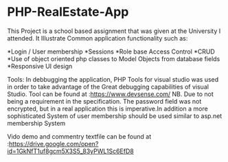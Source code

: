 # PHP-RealEstate-App
This Project is a school based assignment that was given at the  University I attended. It Illustrate Common application functionality such as:

  *Login / User membership
  *Sessions
  *Role base Access Control
  *CRUD
  *Use of object oriented php classes to Model Objects from  database fields
  *Responsive UI design

Tools:
In debbugging the application, PHP Tools for visual studio was used in order to take advantage of the Great debugging capabilities of visual Studio.
Tool can be found at :https://www.devsense.com/
NB. Due to not being a requirement in the specification. The password field was not encrypted, but in a real application this is imperative.In addition a more sophisticated System of user membership should be used similar to asp.net membership System

Vido demo and commentry textfile can be found at :https://drive.google.com/open?id=1GkNfT1uf8gcm5X3S5_83yPWL1Sc6EfD8
